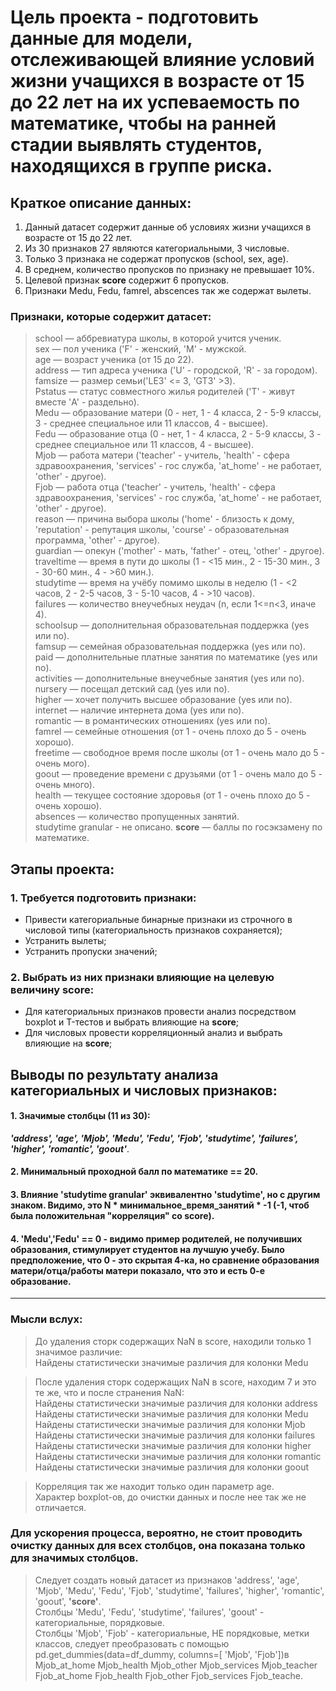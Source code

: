 # Цель проекта - подготовить данные для модели, отслеживающей влияние условий жизни учащихся в возрасте от 15 до 22 лет на их успеваемость по математике, чтобы на ранней стадии выявлять студентов, находящихся в группе риска.

## Краткое описание данных:  
1. Данный датасет содержит данные об условиях жизни учащихся в возрасте от 15 до 22 лет.
2. Из 30 признаков 27 являются категориальными, 3 числовые.
3. Только 3 признака не содержат пропусков (school, sex, age).
4. В среднем, количество пропусков по признаку не превышает 10%.
5. Целевой признак **score** содержит 6 пропусков. 	
6. Признаки Medu, Fedu, famrel, abscences так же содержат вылеты.
	
### Признаки, которые содержит датасет:

>school — аббревиатура школы, в которой учится ученик.  
>sex — пол ученика ('F' - женский, 'M' - мужской.  
>age — возраст ученика (от 15 до 22).  
>address — тип адреса ученика ('U' - городской, 'R' - за городом).  
>famsize — размер семьи('LE3' <= 3, 'GT3' >3).  
>Pstatus — статус совместного жилья родителей ('T' - живут вместе 'A' - раздельно).  
>Medu — образование матери (0 - нет, 1 - 4 класса, 2 - 5-9 классы, 3 - среднее специальное или 11 классов, 4 - высшее).  
>Fedu — образование отца (0 - нет, 1 - 4 класса, 2 - 5-9 классы, 3 - среднее специальное или 11 классов, 4 - высшее).  
>Mjob — работа матери ('teacher' - учитель, 'health' - сфера здравоохранения, 'services' - гос служба, 'at_home' - не работает, 'other' - другое).  
>Fjob — работа отца ('teacher' - учитель, 'health' - сфера здравоохранения, 'services' - гос служба, 'at_home' - не работает, 'other' - другое).  
>reason — причина выбора школы ('home' - близость к дому, 'reputation' - репутация школы, 'course' - образовательная программа, 'other' - другое).  
>guardian — опекун ('mother' - мать, 'father' - отец, 'other' - другое).  
>traveltime — время в пути до школы (1 - <15 мин., 2 - 15-30 мин., 3 - 30-60 мин., 4 - >60 мин.).  
>studytime — время на учёбу помимо школы в неделю (1 - <2 часов, 2 - 2-5 часов, 3 - 5-10 часов, 4 - >10 часов).  
>failures — количество внеучебных неудач (n, если 1<=n<3, иначе 4).  
>schoolsup — дополнительная образовательная поддержка (yes или no).  
>famsup — семейная образовательная поддержка (yes или no).  
>paid — дополнительные платные занятия по математике (yes или no).  
>activities — дополнительные внеучебные занятия (yes или no).  
>nursery — посещал детский сад (yes или no).  
>higher — хочет получить высшее образование (yes или no).  
>internet — наличие интернета дома (yes или no).  
>romantic — в романтических отношениях (yes или no).  
>famrel — семейные отношения (от 1 - очень плохо до 5 - очень хорошо).  
>freetime — свободное время после школы (от 1 - очень мало до 5 - очень мого).  
>goout — проведение времени с друзьями (от 1 - очень мало до 5 - очень много).  
>health — текущее состояние здоровья (от 1 - очень плохо до 5 - очень хорошо).  
>absences — количество пропущенных занятий.  
>studytime granular - не описано.
>**score** — баллы по госэкзамену по математике.  

## Этапы проекта:
### 1. Требуется подготовить признаки:     
* Привести категориальные бинарные признаки из строчного в числовой типы (категориальность признаков сохраняется);  
* Устранить вылеты;  
* Устранить пропуски значений;  
### 2. Выбрать из них признаки влияющие на целевую величину **score**:  
* Для категориальных признаков провести анализ посредством boxplot и T-тестов и выбрать влияющие на **score**;    
* Для числовых провести корреляционный анализ и выбрать влияющие на **score**;  

## Выводы по результату анализа категориальных и числовых признаков:
#### 1. Значимые столбцы (11 из 30):  
***'address', 'age', 'Mjob', 'Medu', 'Fedu', 'Fjob', 'studytime', 'failures', 'higher', 'romantic', 'goout'***.  
#### 2. Минимальный проходной балл по математике == 20.
#### 3. Влияние 'studytime granular' эквивалентно 'studytime', но с другим знаком. Видимо, это N * минимальное_время_занятий * -1 (-1, чтоб была положительная "корреляция" со **score**).   
#### 4. 'Medu','Fedu' == 0 - видимо пример родителей, не получивших образования, стимулирует студентов на лучшую учебу. Было предположение, что 0 - это скрытая 4-ка, но сравнение образования матери/отца/работы матери показало, что это и есть 0-е образование.
------
### Мысли вслух:

>До удаления сторк содержащих NaN в score, находили только 1 значимое различие:  
	Найдены статистически значимые различия для колонки Medu  
  
>После удаления сторк содержащих NaN в score, находим 7 и это те же, что и после странения NaN:  
	Найдены статистически значимые различия для колонки address  
	Найдены статистически значимые различия для колонки Medu  
	Найдены статистически значимые различия для колонки Mjob  
	Найдены статистически значимые различия для колонки failures  
	Найдены статистически значимые различия для колонки higher  
	Найдены статистически значимые различия для колонки romantic  
	Найдены статистически значимые различия для колонки goout  
  
>Корреляция так же находит только один параметр age.  
Характер boxplot-ов, до очистки данных и после нее так же не отличается.  
### Для ускорения процесса, вероятно, не стоит проводить очистку данных для всех столбцов, она показана только для значимых столбцов. 
 
>Следует создать новый датасет из признаков 'address', 'age', 'Mjob', 'Medu', 'Fedu', 'Fjob', 'studytime', 'failures', 'higher', 'romantic', 'goout', **'score'**.  
	Столбцы 'Medu', 'Fedu', 'studytime', 'failures', 'goout' - категориальные, порядковые.    
	Столбцы 'Mjob', 'Fjob' - категориальные, НЕ порядковые, метки классов, следует преобразовать с помощью pd.get_dummies(data=df_dummy, columns=[ 'Mjob', 'Fjob'])в    
	Mjob_at_home	Mjob_health	Mjob_other	Mjob_services	Mjob_teacher	Fjob_at_home	Fjob_health	Fjob_other	Fjob_services Fjob_teache.      
	
